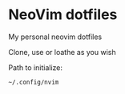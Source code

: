 NeoVim dotfiles
======================

My personal neovim dotfiles

Clone, use or loathe as you wish

Path to initialize:
```
~/.config/nvim
```
